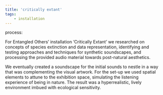 ```yaml
---
title: 'critically extant'
tags:
    - installation
---
```


process:

For Entangled Others’ installation ‘Critically Extant’ we researched on concepts of species extinction and data representation, identifying and testing approaches and techniques for synthetic soundscapes, and processing the provided audio material towards post-natural aesthetics.

We eventually created a soundscape for the initial sounds to nestle in a way that was complementing the visual artwork. For the set-up we used spatial elements to attune to the exhibition space, simulating the listening experience of being in nature. The result was a hyperrealistic, lively environment imbued with ecological sensitivity.
